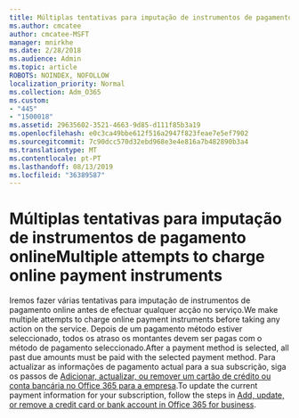 ```yaml
---
title: Múltiplas tentativas para imputação de instrumentos de pagamento online
ms.author: cmcatee
author: cmcatee-MSFT
manager: mnirkhe
ms.date: 2/28/2018
ms.audience: Admin
ms.topic: article
ROBOTS: NOINDEX, NOFOLLOW
localization_priority: Normal
ms.collection: Adm_O365
ms.custom:
- "445"
- "1500018"
ms.assetid: 29635602-3521-4663-9d85-d111f85b3a19
ms.openlocfilehash: e0c3ca49bbe612f516a2947f823feae7e5ef7902
ms.sourcegitcommit: 7c90dcc570d32ebd968e3e4e816a7b482890b3a4
ms.translationtype: MT
ms.contentlocale: pt-PT
ms.lasthandoff: 08/13/2019
ms.locfileid: "36389587"
---
```

# <a name="multiple-attempts-to-charge-online-payment-instruments"></a><span data-ttu-id="09d91-102">Múltiplas tentativas para imputação de instrumentos de pagamento online</span><span class="sxs-lookup"><span data-stu-id="09d91-102">Multiple attempts to charge online payment instruments</span></span>

<span data-ttu-id="09d91-103">Iremos fazer várias tentativas para imputação de instrumentos de pagamento online antes de efectuar qualquer acção no serviço.</span><span class="sxs-lookup"><span data-stu-id="09d91-103">We make multiple attempts to charge online payment instruments before taking any action on the service.</span></span> <span data-ttu-id="09d91-104">Depois de um pagamento método estiver seleccionado, todos os atraso os montantes devem ser pagas com o método de pagamento seleccionado.</span><span class="sxs-lookup"><span data-stu-id="09d91-104">After a payment method is selected, all past due amounts must be paid with the selected payment method.</span></span> <span data-ttu-id="09d91-105">Para actualizar as informações de pagamento actual para a sua subscrição, siga os passos de [Adicionar, actualizar, ou remover um cartão de crédito ou conta bancária no Office 365 para a empresa](https://docs.microsoft.com/en-us/office365/admin/subscriptions-and-billing/add-update-or-remove-credit-card-or-bank-account).</span><span class="sxs-lookup"><span data-stu-id="09d91-105">To update the current payment information for your subscription, follow the steps in [Add, update, or remove a credit card or bank account in Office 365 for business](https://docs.microsoft.com/en-us/office365/admin/subscriptions-and-billing/add-update-or-remove-credit-card-or-bank-account).</span></span>
